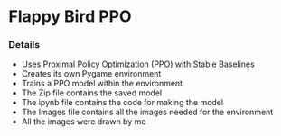 # Flappy Bird PPO

### Details
- Uses Proximal Policy Optimization (PPO) with Stable Baselines
- Creates its own Pygame environment
- Trains a PPO model within the environment
- The Zip file contains the saved model
- The ipynb file contains the code for making the model
- The Images file contains all the images needed for the environment
- All the images were drawn by me
